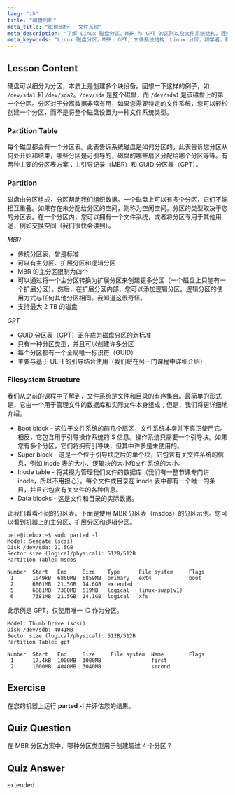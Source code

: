 ```yaml
---
lang: "zh"
title: "磁盘剖析"
meta_title: "磁盘剖析 - 文件系统"
meta_description: "了解 Linux 磁盘分区、MBR 与 GPT 的区别以及文件系统结构。理解分区、分区表以及如何组织数据。通过此初学者指南开始学习！"
meta_keywords: "Linux 磁盘分区，MBR, GPT, 文件系统结构，Linux 分区，初学者，教程，指南"
---
```


## Lesson Content

硬盘可以细分为分区，本质上是创建多个块设备。回想一下这样的例子，如 `/dev/sda1` 和 `/dev/sda2`。`/dev/sda` 是整个磁盘，而 `/dev/sda1` 是该磁盘上的第一个分区。分区对于分离数据非常有用，如果您需要特定的文件系统，您可以轻松创建一个分区，而不是将整个磁盘设置为一种文件系统类型。

### Partition Table

每个磁盘都会有一个分区表。此表告诉系统磁盘是如何分区的。此表告诉您分区从何处开始和结束，哪些分区是可引导的，磁盘的哪些扇区分配给哪个分区等等。有两种主要的分区表方案：主引导记录（MBR）和 GUID 分区表（GPT）。

### Partition

磁盘由分区组成，分区帮助我们组织数据。一个磁盘上可以有多个分区，它们不能相互重叠。如果存在未分配给分区的空间，则称为空闲空间。分区的类型取决于您的分区表。在一个分区内，您可以拥有一个文件系统，或者将分区专用于其他用途，例如交换空间（我们很快会讲到）。

_MBR_

- 传统分区表，曾是标准
- 可以有主分区、扩展分区和逻辑分区
- MBR 的主分区限制为四个
- 可以通过将一个主分区转换为扩展分区来创建更多分区（一个磁盘上只能有一个扩展分区）。然后，在扩展分区内部，您可以添加逻辑分区。逻辑分区的使用方式与任何其他分区相同。我知道这很奇怪。
- 支持最大 2 TB 的磁盘

_GPT_

- GUID 分区表（GPT）正在成为磁盘分区的新标准
- 只有一种分区类型，并且可以创建许多分区
- 每个分区都有一个全局唯一标识符（GUID）
- 主要与基于 UEFI 的引导结合使用（我们将在另一门课程中详细介绍）

### Filesystem Structure

我们从之前的课程中了解到，文件系统是文件和目录的有序集合。最简单的形式是，它由一个用于管理文件的数据库和实际文件本身组成；但是，我们将更详细地介绍。

- Boot block - 这位于文件系统的前几个扇区，文件系统本身并不真正使用它。相反，它包含用于引导操作系统的 S 信息。操作系统只需要一个引导块。如果您有多个分区，它们将拥有引导块，但其中许多是未使用的。
- Super block - 这是一个位于引导块之后的单个块，它包含有关文件系统的信息，例如 inode 表的大小、逻辑块的大小和文件系统的大小。
- Inode table - 将其视为管理我们文件的数据库（我们有一整节课专门讲 inode，所以不用担心）。每个文件或目录在 inode 表中都有一个唯一的条目，并且它包含有关文件的各种信息。
- Data blocks - 这是文件和目录的实际数据。

让我们看看不同的分区表。下面是使用 MBR 分区表（msdos）的分区示例。您可以看到机器上的主分区、扩展分区和逻辑分区。

```plaintext
pete@icebox:~$ sudo parted -l
Model: Seagate (scsi)
Disk /dev/sda: 21.5GB
Sector size (logical/physical): 512B/512B
Partition Table: msdos

Number  Start   End     Size    Type      File system     Flags
 1      1049kB  6860MB  6859MB  primary   ext4            boot
 2      6861MB  21.5GB  14.6GB  extended
 5      6861MB  7380MB  519MB   logical   linux-swap(v1)
 6      7381MB  21.5GB  14.1GB  logical   xfs
```

此示例是 GPT，仅使用唯一 ID 作为分区。

```plaintext
Model: Thumb Drive (scsi)
Disk /dev/sdb: 4041MB
Sector size (logical/physical): 512B/512B
Partition Table: gpt

Number  Start   End     Size     File system  Name        Flags
 1      17.4kB  1000MB  1000MB                first
 2      1000MB  4040MB  3040MB                second
```

## Exercise

在您的机器上运行 **parted -l** 并评估您的结果。

## Quiz Question

在 MBR 分区方案中，哪种分区类型用于创建超过 4 个分区？

## Quiz Answer

extended
